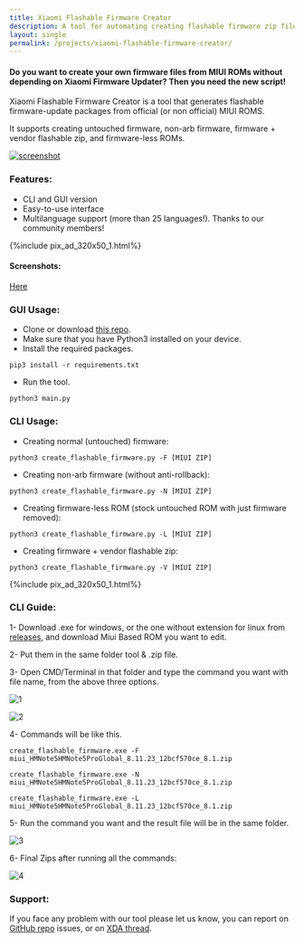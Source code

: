 ```yaml
---
title: Xiaomi Flashable Firmware Creator
description: A tool for automating creating flashable firmware zip files
layout: single
permalink: /projects/xiaomi-flashable-firmware-creator/
---
```


#### Do you want to create your own firmware files from MIUI ROMs without depending on Xiaomi Firmware Updater? Then you need the new script!

Xiaomi Flashable Firmware Creator is a tool that generates flashable firmware-update packages from official (or non official) MIUI ROMS.

It supports creating untouched firmware, non-arb firmware, firmware + vendor flashable zip, and firmware-less ROMs.

[![screenshot](https://raw.githubusercontent.com/XiaomiFirmwareUpdater/xiaomi-flashable-firmware-creator.py/py/screenshots/1.png)](https://xiaomifirmwareupdater.com/projects/xiaomi-flashable-firmware-creator/)

### Features:
- CLI and GUI version
- Easy-to-use interface
- Multilanguage support (more than 25 languages!). Thanks to our community members!

{%include pix_ad_320x50_1.html%}

#### Screenshots:

[Here](https://github.com/XiaomiFirmwareUpdater/xiaomi-flashable-firmware-creator.py/tree/py/screenshots)

### GUI Usage:
- Clone or download [this repo](https://github.com/XiaomiFirmwareUpdater/xiaomi-flashable-firmware-creator.py).
- Make sure that you have Python3 installed on your device.
- Install the required packages.
```
pip3 install -r requirements.txt
```
- Run the tool.
```
python3 main.py
```

### CLI Usage:

- Creating normal (untouched) firmware:
```
python3 create_flashable_firmware.py -F [MIUI ZIP]
```
- Creating non-arb firmware (without anti-rollback):
```
python3 create_flashable_firmware.py -N [MIUI ZIP]
```
- Creating firmware-less ROM (stock untouched ROM with just firmware removed):
```
python3 create_flashable_firmware.py -L [MIUI ZIP]
```
- Creating firmware + vendor flashable zip:
```
python3 create_flashable_firmware.py -V [MIUI ZIP]
```

{%include pix_ad_320x50_1.html%}

### CLI Guide:

1- Download .exe for windows, or the one without extension for linux from [releases](https://github.com/XiaomiFirmwareUpdater/xiaomi-flashable-firmware-creator.py/releases), and download Miui Based ROM you want to edit.

2- Put them in the same folder tool & .zip file.

3- Open CMD/Terminal in that folder and type the command you want with file name, from the above three options.

![1](https://i.postimg.cc/DwvbdGfp/1.png)

![2](https://i.postimg.cc/13vVWzfm/2.png)

4- Commands will be like this.
```
create_flashable_firmware.exe -F miui_HMNote5HMNote5ProGlobal_8.11.23_12bcf570ce_8.1.zip
```
```
create_flashable_firmware.exe -N miui_HMNote5HMNote5ProGlobal_8.11.23_12bcf570ce_8.1.zip
```
```
create_flashable_firmware.exe -L miui_HMNote5HMNote5ProGlobal_8.11.23_12bcf570ce_8.1.zip
```

5- Run the command you want and the result file will be in the same folder.

![3](https://i.postimg.cc/tg7Z8Hxh/3.png)

6- Final Zips after running all the commands:

![4](https://i.postimg.cc/L6fV0jpH/4.png)


### Support:
If you face any problem with our tool please let us know, you can report on [GitHub repo](https://github.com/XiaomiFirmwareUpdater/xiaomi-flashable-firmware-creator.py/) issues, or on [XDA thread](https://forum.xda-developers.com/android/software/tool-xiaomi-flashable-firmware-creator-t3871311).
